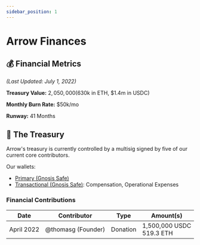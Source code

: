 ```yaml
---
sidebar_position: 1
---
```

# Arrow Finances

## :moneybag: Financial Metrics

*(Last Updated: July 1, 2022)*

**Treasury Value:** $2,050,000 ($630k in ETH, $1.4m in USDC)

**Monthly Burn Rate:** $50k/mo

**Runway:** 41 Months

## :bank: The Treasury

Arrow's treasury is currently controlled by a multisig signed by five of our
current core contributors.

Our wallets:
- [Primary (Gnosis Safe)](https://gnosis-safe.io/app/eth:0x03b5Dc2CE78a7bEe9F66DD619b291595a2E166BB/balances)
- [Transactional (Gnosis
  Safe)](https://gnosis-safe.io/app/eth:0xb9C3236971B24B5dCfa329a4207544b3fc2Ec3ee/balances):
  Compensation, Operational Expenses

### Financial Contributions

Date | Contributor | Type | Amount(s)
--- | --- | --- | ---
April 2022 | @thomasg (Founder) | Donation | 1,500,000 USDC<br/>519.3 ETH